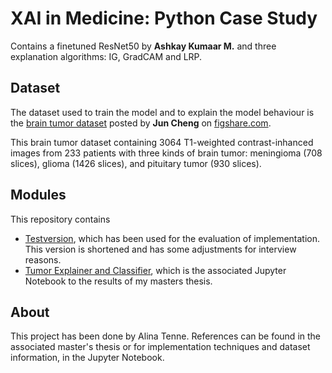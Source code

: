 # XAI in Medicine: Python Case Study
Contains a finetuned ResNet50 by **Ashkay Kumaar M.** and three explanation algorithms: IG, GradCAM and LRP.

## Dataset
The dataset used to train the model and to explain the model behaviour is the [brain tumor dataset](https://figshare.com/articles/brain_tumor_dataset/1512427) posted by **Jun Cheng** on [figshare.com](figshare.com).

This brain tumor dataset containing 3064 T1-weighted contrast-inhanced images from 233 patients with three kinds of brain tumor: meningioma (708 slices), glioma (1426 slices), and pituitary tumor (930 slices).

## Modules
This repository contains
* [Testversion](ResNet50_Tumor_Classifier_and_Explainer_Testversion.ipynb), which has been used for the evaluation of implementation. This version is shortened and has some adjustments for interview reasons.
* [Tumor Explainer and Classifier](ResNet50_Tumor_Classifier_and_Explainer.ipynb), which is the associated Jupyter Notebook to the results of my masters thesis.

## About
This project has been done by Alina Tenne. References can be found in the associated master's thesis or for implementation techniques and dataset information, in the Jupyter Notebook.
